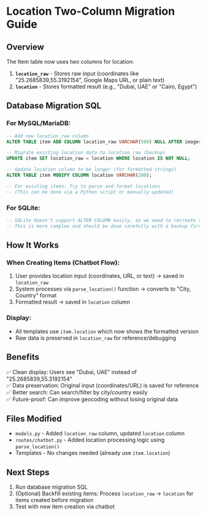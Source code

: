 # Location Two-Column Migration Guide

## Overview
The Item table now uses two columns for location:
1. **`location_raw`** - Stores raw input (coordinates like "25.2685839,55.3192154", Google Maps URL, or plain text)
2. **`location`** - Stores formatted result (e.g., "Dubai, UAE" or "Cairo, Egypt")

## Database Migration SQL

### For MySQL/MariaDB:
```sql
-- Add new location_raw column
ALTER TABLE item ADD COLUMN location_raw VARCHAR(500) NULL AFTER images_media;

-- Migrate existing location data to location_raw (backup)
UPDATE item SET location_raw = location WHERE location IS NOT NULL;

-- Update location column to be longer (for formatted strings)
ALTER TABLE item MODIFY COLUMN location VARCHAR(200);

-- For existing items: Try to parse and format locations
-- (This can be done via a Python script or manually updated)
```

### For SQLite:
```sql
-- SQLite doesn't support ALTER COLUMN easily, so we need to recreate the table
-- This is more complex and should be done carefully with a backup first
```

## How It Works

### When Creating Items (Chatbot Flow):
1. User provides location input (coordinates, URL, or text) → saved in `location_raw`
2. System processes via `parse_location()` function → converts to "City, Country" format
3. Formatted result → saved in `location` column

### Display:
- All templates use `item.location` which now shows the formatted version
- Raw data is preserved in `location_raw` for reference/debugging

## Benefits
✅ Clean display: Users see "Dubai, UAE" instead of "25.2685839,55.3192154"  
✅ Data preservation: Original input (coordinates/URL) is saved for reference  
✅ Better search: Can search/filter by city/country easily  
✅ Future-proof: Can improve geocoding without losing original data  

## Files Modified
- `models.py` - Added `location_raw` column, updated `location` column
- `routes/chatbot.py` - Added location processing logic using `parse_location()`
- Templates - No changes needed (already use `item.location`)

## Next Steps
1. Run database migration SQL
2. (Optional) Backfill existing items: Process `location_raw` → `location` for items created before migration
3. Test with new item creation via chatbot
